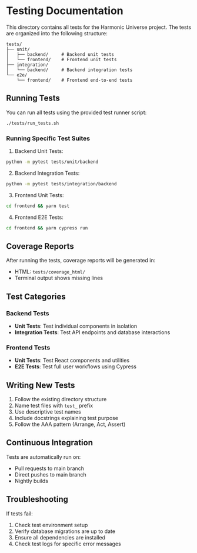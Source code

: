 # Testing Documentation

This directory contains all tests for the Harmonic Universe project. The tests are organized into the following structure:

```
tests/
├── unit/
│   ├── backend/     # Backend unit tests
│   └── frontend/    # Frontend unit tests
├── integration/
│   └── backend/     # Backend integration tests
└── e2e/
    └── frontend/    # Frontend end-to-end tests
```

## Running Tests

You can run all tests using the provided test runner script:

```bash
./tests/run_tests.sh
```

### Running Specific Test Suites

1. Backend Unit Tests:
```bash
python -m pytest tests/unit/backend
```

2. Backend Integration Tests:
```bash
python -m pytest tests/integration/backend
```

3. Frontend Unit Tests:
```bash
cd frontend && yarn test
```

4. Frontend E2E Tests:
```bash
cd frontend && yarn cypress run
```

## Coverage Reports

After running the tests, coverage reports will be generated in:
- HTML: `tests/coverage_html/`
- Terminal output shows missing lines

## Test Categories

### Backend Tests
- **Unit Tests**: Test individual components in isolation
- **Integration Tests**: Test API endpoints and database interactions

### Frontend Tests
- **Unit Tests**: Test React components and utilities
- **E2E Tests**: Test full user workflows using Cypress

## Writing New Tests

1. Follow the existing directory structure
2. Name test files with `test_` prefix
3. Use descriptive test names
4. Include docstrings explaining test purpose
5. Follow the AAA pattern (Arrange, Act, Assert)

## Continuous Integration

Tests are automatically run on:
- Pull requests to main branch
- Direct pushes to main branch
- Nightly builds

## Troubleshooting

If tests fail:
1. Check test environment setup
2. Verify database migrations are up to date
3. Ensure all dependencies are installed
4. Check test logs for specific error messages
